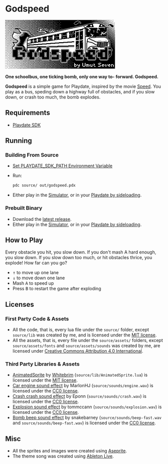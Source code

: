 # Godspeed

![A schoolbus on fire, flying towards the screen](source/assets/images/meta/card.png "Godspeed")

**One schoolbus, one ticking bomb, only one way to- forward. Godspeed.**

**Godspeed** is a simple game for Playdate, inspired by the movie [Speed](https://www.imdb.com/title/tt0111257/?ref_=fn_al_tt_1). You play as a bus, speding down a highway full of obstacles, and if you slow down, or crash too much, the bomb explodes.

## Requirements

* [Playdate SDK](https://play.date/dev/)
  
## Running

### Building From Source

* [Set PLAYDATE_SDK_PATH Environment Variable](https://sdk.play.date/2.0.1/Inside%20Playdate.html#_set_playdate_sdk_path_environment_variable)
* Run:

  ```bash
  pdc source/ out/godspeed.pdx
  ```

* Either play in the [Simulator](https://sdk.play.date/2.0.1/Inside%20Playdate.html#_running_your_game), or in your [Playdate by sideloading](https://help.play.date/games/sideloading/).

### Prebuilt Binary

* Download the [latest release](https://github.com/umutseven92/godspeed/releases/).
* Either play in the [Simulator](https://sdk.play.date/2.0.1/Inside%20Playdate.html#_running_your_game), or in your [Playdate by sideloading](https://help.play.date/games/sideloading/).

## How to Play

Every obstacle you hit, you slow down. If you don't mash A hard enough, you slow down. If you slow down too much, or hit obstacles thrice, you explode! How far can you go?

* <kbd>↑</kbd> to move up one lane
* <kbd>↓</kbd> to move down one lane
* Mash <kbd>A</kbd> to speed up
* Press <kbd>B</kbd> to restart the game after exploding

## Licenses

### First Party Code & Assets

* All the code, that is, every lua file under the `source/` folder, except `source/lib` was created by me, and is licensed under the [MIT license](LICENSE).
* All the assets, that is, every file under the `source/assets/` folders, except `source/assets/fonts` and `source/assets/sounds` was created by me, are licensed under [Creative Commons Attribution 4.0 International](https://creativecommons.org/licenses/by/4.0/).

### Third Party Libraries & Assets

* [AnimatedSprite](https://github.com/Whitebrim/AnimatedSprite) by [Whitebrim](https://github.com/Whitebrim) (`source/lib/AnimatedSprite.lua`) is licensed under the [MIT license](https://github.com/Whitebrim/AnimatedSprite/blob/master/LICENSE).
* [Car engine sound effect](https://freesound.org/people/MarlonHJ/sounds/242740/) by MarlonHJ (`source/sounds/engine.wav`) is licensed under the [CC0 license](https://creativecommons.org/publicdomain/zero/1.0/).
* [Crash crash sound effect](https://freesound.org/people/Eponn/sounds/420356/) by Eponn (`source/sounds/crash.wav`) is licensed under the [CC0 license](https://creativecommons.org/publicdomain/zero/1.0/).
* [Explosion sound effect](https://freesound.org/people/tommccann/sounds/235968/) by tommccann (`source/sounds/explosion.wav`) is licensed under the [CC0 license](https://creativecommons.org/publicdomain/zero/1.0/).
* [Bomb beep sound effect](https://freesound.org/people/snakebarney/sounds/138108/) by snakebarney (`source/sounds/beep-fast.wav` and `source/sounds/beep-fast.wav`) is licensed under the [CC0 license](https://creativecommons.org/publicdomain/zero/1.0/).

## Misc

* All the sprites and images were created using [Aseprite](https://www.aseprite.org/).
* The theme song was created using [Ableton Live](https://www.ableton.com/en/live/).
